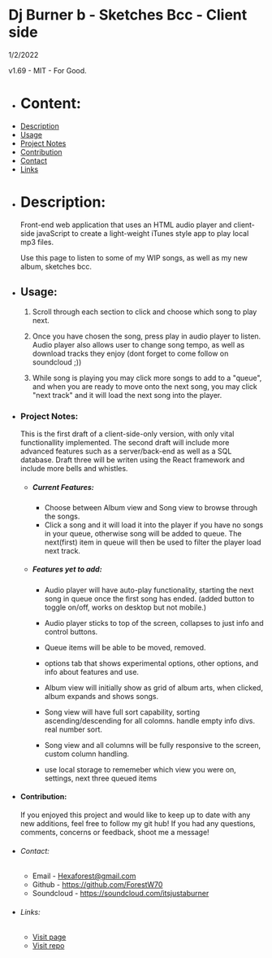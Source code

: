 # Dj Burner b - Sketches Bcc - Client side
1/2/2022

v1.69 - MIT - For Good.

* # Content:
- [Description](#description)
- [Usage](#usage)
- [Project Notes](#project-notes)
- [Contribution](#contribution)
- [Contact](#contact)
- [Links](#links)

* # Description:
    Front-end web application that uses an HTML audio player and client-side javaScript to create a light-weight iTunes style app to play local mp3 files.

    Use this page to listen to some of my WIP songs, as well as my new album, sketches bcc. 

* ## Usage:
    1. Scroll through each section to click and choose which song to play next.

    2. Once you have chosen the song, press play in audio player to listen. Audio player also allows user to change song tempo, as well as download tracks they enjoy (dont forget to come follow on soundcloud ;))

    3. While song is playing you may click more songs to add to a "queue", and when you are ready to move onto the next song, you may click "next track" and it will load the next song into the player. 

* ### Project Notes: 
    This is the first draft of a client-side-only version, with only vital functionallity implemented. The second draft will include more advanced features such as a server/back-end as well as a SQL database. Draft three will be writen using the React framework and include more bells and whistles.

    * ##### Current Features:
        - Choose between Album view and Song view to browse through the songs.
        - Click a song and it will load it into the player if you have no songs in your queue, otherwise song will be added to queue. The next(first) item in queue will then be used to filter the player load next track.

    * ##### Features yet to add:
        - Audio player will have auto-play functionality, starting the next song in queue once the first song has ended. (added button to toggle on/off, works on desktop but not mobile.)

        - Audio player sticks to top of the screen, collapses to just info and control buttons.

        - Queue items will be able to be moved, removed.

        - options tab that shows experimental options, other options, and info about features and use.

        - Album view will initially show as grid of album arts, when clicked, album expands and shows songs.

        - Song view will have full sort capability, sorting ascending/descending for all colomns. handle empty info divs. real number sort.

        - Song view and all columns will be fully responsive to the screen, custom column handling.
        
        - use local storage to rememeber which view you were on, settings, next three queued items


* #### Contribution:
    If you enjoyed this project and would like to keep up to date with any new additions, feel free to follow my git hub! If you had any questions, comments, concerns or feedback, shoot me a message!

* ###### Contact:
    - Email - Hexaforest@gmail.com
    - Github - https://github.com/ForestW70
    - Soundcloud - https://soundcloud.com/itsjustaburner

- ###### Links:    
    - [Visit page](https://forestw70.github.io/sketches-bcc-client/index.html)
    - [Visit repo](https://github.com/ForestW70/sketches-bcc-client)